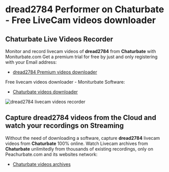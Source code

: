 # dread2784 Performer on Chaturbate - Free LiveCam videos downloader

## Chaturbate Live Videos Recorder

Monitor and record livecam videos of **dread2784** from **Chaturbate** with Moniturbate.com
Get a premium trial for free by just and only registering with your Email address:
* [dread2784 Premium videos downloader](https://moniturbate.com/request-demo-licence-key.html)

Free livecam videos downloader - Moniturbate Software:
* [Chaturbate videos downloader](https://moniturbate.com/moniturbate-download-software.html)

![dread2784 livecam videos recorder](https://peachurnet.com/templates/moniturbate-software.png)


## Capture dread2784 videos from the Cloud and watch your recordings on Streaming

Without the need of downloading a software, capture **dread2784** livecam videos from **Chaturbate** 100% online.
Watch Livecam archives from **Chaturbate** unlimitedly from thousands of existing recordings, only on Peachurbate.com and its websites network:
* [Chaturbate videos archives](https://peachurnet.com/)